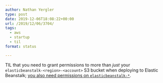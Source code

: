 ```yaml
---
author: Nathan Yergler
type: post
date: 2019-12-06T18:08:22+00:00
url: /2019/12/06/3704/
tags:
  - aws
  - startup
  - til
format: status

---
```

TIL that you need to grant permissions to more than _just_ your `elasticbeanstalk-<region>-<account>` S3 bucket when deploying to Elastic Beanstalk; [you also need permissions on `elasticbeanstalk-*`][1].

 [1]: https://gist.github.com/magnetikonline/5034bdbb049181a96ac9